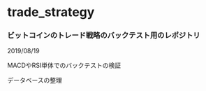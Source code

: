 # trade_strategy
<h3>ビットコインのトレード戦略のバックテスト用のレポジトリ</h3>
<p>
2019/08/19<p>
MACDやRSI単体でのバックテストの検証<p>
データベースの整理<p>

